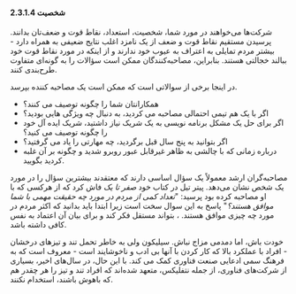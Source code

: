 #### 2.3.1.4 شخصیت

شرکت‌ها می‌خواهند در مورد شما، شخصیت، استعداد، نقاط قوت و ضعف‌تان بدانند. پرسیدن مستقیم نقاط قوت و ضعف از یک نامزد اغلب نتایج ضعیفی به همراه دارد - بیشتر مردم تمایلی به اعتراف به عیوب خود ندارند و از اینکه در مورد نقاط قوت خود ببالند خجالتی هستند. بنابراین، مصاحبه‌کنندگان ممکن است سؤالات را به گونه‌ای متفاوت طرح‌بندی کنند.

در اینجا برخی از سوالاتی است که ممکن است یک مصاحبه کننده بپرسد.

* همکارانتان شما را چگونه توصیف می کنند؟
* اگر با یک هم تیمی احتمالی مصاحبه می کردید، به دنبال چه ویژگی هایی بودید؟
* اگر برای حل یک مشکل برنامه نویسی به یک شریک نیاز داشتید، شریک ایده آل خود را چگونه توصیف می کنید؟
* اگر بتوانید به پنج سال قبل برگردید، چه مهارتی را یاد می گرفتید؟
* درباره زمانی که با چالشی به ظاهر غیرقابل عبور روبرو شدید و چگونه بر آن غلبه کردید بگویید.

مصاحبه‌گران ارشد معمولاً یک سؤال اساسی دارند که معتقدند بیشترین سؤال را در مورد یک شخص نشان می‌دهد. پیتر تیل در کتاب خود _صفر تا یک_ فاش کرد که از هرکسی که با او مصاحبه کرده بود پرسید: "_تعداد کمی از مردم در مورد چه حقیقت مهمی با شما موافق هستند؟_" پاسخ به این سوال سخت است زیرا ابتدا باید بدانید که اکثر مردم در مورد چه چیزی موافق هستند. ، بتواند مستقل فکر کند و برای بیان آن اعتماد به نفس کافی داشته باشد.

خودت باش، اما دمدمی مزاج نباش. سیلیکون ولی به خاطر تحمل تند و تیزهای درخشان - افراد با عملکرد بالا که کار کردن با آنها بی ادب و ناخوشایند است - معروف است که به فرهنگ سمی ادعایی صنعت فناوری کمک می کند. با این حال، در سال‌های اخیر، بسیاری از شرکت‌های فناوری، از جمله نتفلیکس، متعهد شده‌اند که افراد تند و تیز را هر چقدر هم که باهوش باشند، استخدام نکنند.